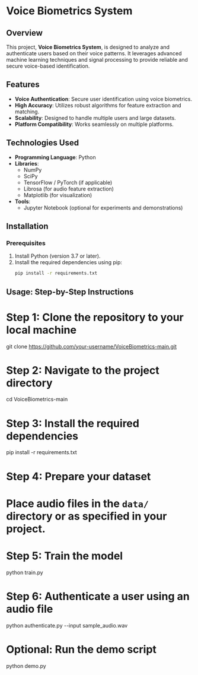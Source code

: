 # Voice Biometrics System

## Overview
This project, **Voice Biometrics System**, is designed to analyze and authenticate users based on their voice patterns. It leverages advanced machine learning techniques and signal processing to provide reliable and secure voice-based identification.

## Features
- **Voice Authentication**: Secure user identification using voice biometrics.
- **High Accuracy**: Utilizes robust algorithms for feature extraction and matching.
- **Scalability**: Designed to handle multiple users and large datasets.
- **Platform Compatibility**: Works seamlessly on multiple platforms.

## Technologies Used
- **Programming Language**: Python
- **Libraries**:
  - NumPy
  - SciPy
  - TensorFlow / PyTorch (if applicable)
  - Librosa (for audio feature extraction)
  - Matplotlib (for visualization)
- **Tools**:
  - Jupyter Notebook (optional for experiments and demonstrations)

## Installation

### Prerequisites
1. Install Python (version 3.7 or later).
2. Install the required dependencies using pip:
   ```bash
   pip install -r requirements.txt
## Usage: Step-by-Step Instructions
  # Step 1: Clone the repository to your local machine
git clone https://github.com/your-username/VoiceBiometrics-main.git

# Step 2: Navigate to the project directory
cd VoiceBiometrics-main

# Step 3: Install the required dependencies
pip install -r requirements.txt

# Step 4: Prepare your dataset
# Place audio files in the `data/` directory or as specified in your project.

# Step 5: Train the model
python train.py

# Step 6: Authenticate a user using an audio file
python authenticate.py --input sample_audio.wav

# Optional: Run the demo script
python demo.py

